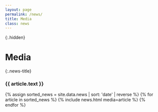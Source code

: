 ```yaml
---
layout: page
permalink: /news/
title: Media
class: news
---
```


{:.hidden}
# Media
{:.news-title}
### {{ article.text }}
{% assign sorted_news =  site.data.news | sort: 'date' | reverse %}
{% for article in sorted_news  %}
  {% include news.html media=article %}
{% endfor %}